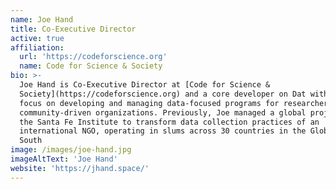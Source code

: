 ```yaml
---
name: Joe Hand
title: Co-Executive Director
active: true
affiliation:
  url: 'https://codeforscience.org'
  name: Code for Science & Society
bio: >-
  Joe Hand is Co-Executive Director at [Code for Science &
  Society](https://codeforscience.org) and a core developer on Dat with a
  focus on developing and managing data-focused programs for researchers and
  community-driven organizations. Previously, Joe managed a global project at
  the Santa Fe Institute to transform data collection practices of an
  international NGO, operating in slums across 30 countries in the Global
  South
image: /images/joe-hand.jpg
imageAltText: 'Joe Hand'
website: 'https://jhand.space/'
---
```


